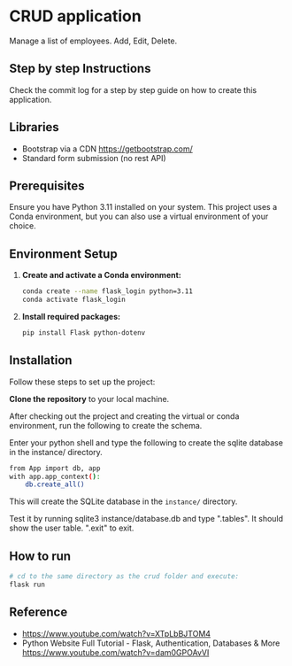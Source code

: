 # CRUD application

Manage a list of employees. Add, Edit, Delete.

## Step by step Instructions

Check the commit log for a step by step guide on how to create this application.

## Libraries

* Bootstrap via a CDN <https://getbootstrap.com/>
* Standard form submission (no rest API)

## Prerequisites

Ensure you have Python 3.11 installed on your system. This project uses a Conda environment, but you can also use a virtual environment of your choice.

## Environment Setup

1. **Create and activate a Conda environment:**

    ```sh
    conda create --name flask_login python=3.11
    conda activate flask_login
    ```

2. **Install required packages:**

    ```sh
    pip install Flask python-dotenv
    ```

## Installation

Follow these steps to set up the project:

**Clone the repository** to your local machine.

After checking out the project and creating the virtual or conda environment, run the following to create the schema.

Enter your python shell and type the following to create the sqlite database in the instance/ directory.

```sh
from App import db, app
with app.app_context():
    db.create_all()
```

This will create the SQLite database in the `instance/` directory.

Test it by running sqlite3 instance/database.db and type ".tables". It should show the user table. ".exit" to exit.

## How to run

```sh
# cd to the same directory as the crud folder and execute:
flask run
```

## Reference

* <https://www.youtube.com/watch?v=XTpLbBJTOM4>
* Python Website Full Tutorial - Flask, Authentication, Databases & More <https://www.youtube.com/watch?v=dam0GPOAvVI>

